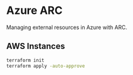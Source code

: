 # Azure ARC

Managing external resources in Azure with ARC.

## AWS Instances




```sh
terraform init
terraform apply -auto-approve
```
